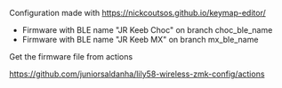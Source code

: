 Configuration made with https://nickcoutsos.github.io/keymap-editor/

- Firmware with BLE name "JR Keeb Choc" on branch choc_ble_name
- Firmware with BLE name "JR Keeb MX" on branch mx_ble_name

Get the firmware file from actions

https://github.com/juniorsaldanha/lily58-wireless-zmk-config/actions
